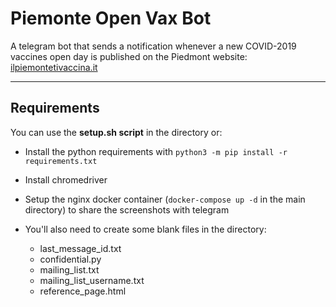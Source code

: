 # Piemonte Open Vax Bot  
A telegram bot that sends a notification whenever a new COVID-2019 vaccines open day is published on the Piedmont website: [ilpiemontetivaccina.it](https://www.ilpiemontetivaccina.it/preadesione/#/)

---
## Requirements
You can use the **setup.sh script** in the directory or:

- Install the python requirements with `python3 -m pip install -r requirements.txt` 

- Install chromedriver

- Setup the nginx docker container (`docker-compose up -d` in the main directory) to share the screenshots with telegram

- You'll also need to create some blank files in the directory:
    - last_message_id.txt
    - confidential.py
    - mailing_list.txt
    - mailing_list_username.txt
    - reference_page.html  
